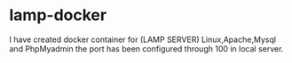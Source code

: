 # lamp-docker
I have created docker container for (LAMP SERVER) Linux,Apache,Mysql and PhpMyadmin the port has been configured through 100 in local server.
